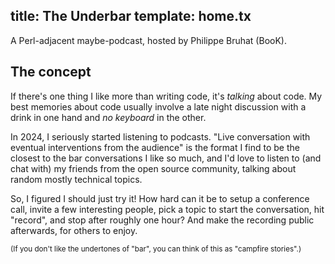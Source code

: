 title: The Underbar
template: home.tx
---

A Perl-adjacent maybe-podcast, hosted by Philippe Bruhat (BooK).

## The concept

If there's one thing I like more than writing code, it's *talking*
about code. My best memories about code usually involve a late night
discussion with a drink in one hand and *no keyboard* in the other.

In 2024, I seriously started listening to podcasts. "Live conversation
with eventual interventions from the audience" is the format I find to
be the closest to the bar conversations I like so much, and I'd love to
listen to (and chat with) my friends from the open source community,
talking about random mostly technical topics.

So, I figured I should just try it! How hard can it be to setup a
conference call, invite a few interesting people, pick a topic to start
the conversation, hit "record", and stop after roughly one hour?
And make the recording public afterwards, for others to enjoy.

<small>
(If you don't like the undertones of "bar", you can think of this as "campfire stories".)
</small>
